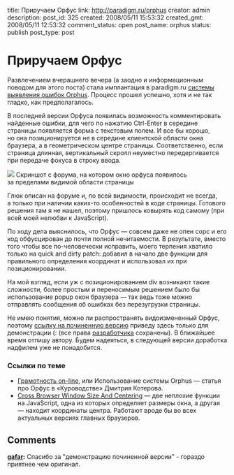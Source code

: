 title: Приручаем Орфус
link: http://paradigm.ru/orphus
creator: admin
description:
post_id: 325
created: 2008/05/11 15:53:32
created_gmt: 2008/05/11 12:53:32
comment_status: open
post_name: orphus
status: publish
post_type: post

# Приручаем Орфус

Развлечением вчерашнего вечера (а заодно и информационным поводом для этого поста) стала имплантация в paradigm.ru [системы выявления ошибок Orphus](http://orphus.ru/). Процесс прошел успешно, хотя и не так гладко, как предполагалось.

В последней версии Орфуса появилась возможность комментировать найденные ошибки, для чего по нажатию Ctrl-Enter в середине страницы появляется форма с текстовым полем. И все бы хорошо, но она позиционируется не в середине клиентской области окна браузера, а в геометрическом центре страницы. Соответственно, если страница длинная, вертикальный скролл неуместно передергивается при передаче фокуса в строку ввода.

[![](/media/orphus.png)](http://b23.ru/p2c)
Скриншот с форума, на котором окно орфуса появилось за пределами видимой области страницы

Глюк описан на форуме и, по всей видимости, происходит не всегда, а только при наличии каких-то особенностей в коде страницы. Готового решения там я не нашел, поэтому пришлось ковырять код самому (при всей моей нелюбви к JavaScript).

По ходу дела выяснилось, что Орфус — совсем даже не опен сорс и его код обфусцирован до почти полной нечитаемости. В результате, вместо того чтобы все по-человечески исправить, моего терпения хватило только на quick and dirty patch: добавил в начало две функции для правильного определения координат и использовал их при позиционировании.

На мой взгляд, если уж с позиционированием div возникают такие сложности, более простым и переносимым решением было бы использование popup окон браузера — так ведь тоже можно отправлять сообщения об ошибках без перезугрузки страницы.

Не имею понятия, можно ли распространять видоизмененный Орфус, поэтому [ссылку на починенную версию](/;-\)/orphus.js) приведу здесь только для демонстрации (: (все права [разработчика](http://dklab.ru) сохранены). В ближайшее время отпишу автору. Будем надеяться, в следующей версии доработка надфилем уже не понадобится.

### Ссылки по теме

  * [Грамотность on-line](http://b23.ru/p2s), или Использование системы Orphus — статья про Орфус в «Куроводстве» Дмитрия Котерова.
  * [Cross Browser Window Size And Centering](http://b23.ru/pu5) — две неплохие функции на JavaScript, одна из которых определяет размеры окна, а другая — находит координаты центра. Работают вроде бы во всех актуальных версиях главных браузеров.

## Comments

**[gafar](#53472 "2011/04/10 22:13:55"):** Спасибо за "демонстрацию починенной версии" - гораздо приятнее чем оригинал.

